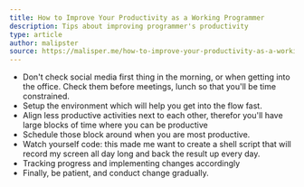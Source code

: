 ```yaml
---
title: How to Improve Your Productivity as a Working Programmer
description: Tips about improving programmer's productivity
type: article
author: malipster
source: https://malisper.me/how-to-improve-your-productivity-as-a-working-programmer/
---
```

- Don't check social media first thing in the morning, or when getting into the office. Check them before meetings, lunch so that you'll be time constrained.
- Setup the environment which will help you get into the flow fast.
- Align less productive activities next to each other, therefor you'll have large blocks of time where you can be productive
- Schedule those block around when you are most productive.
- Watch yourself code: this made me want to create a shell script that will record my screen all day long and back the result up every day.
- Tracking progress and implementing changes accordingly
- Finally, be patient, and conduct change gradually.
